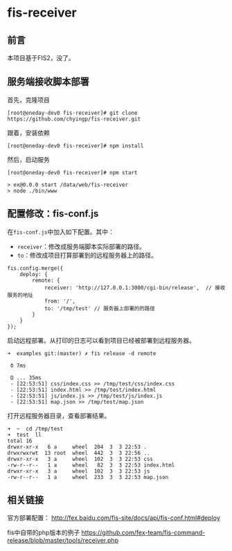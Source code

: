 # fis-receiver

## 前言

本项目基于FIS2，没了。

## 服务端接收脚本部署

首先，克隆项目

```
[root@oneday-dev0 fis-receiver]# git clone https://github.com/chyingp/fis-receiver.git
```

跟着，安装依赖

```
[root@oneday-dev0 fis-receiver]# npm install
```

然后，启动服务

```
[root@oneday-dev0 fis-receiver]# npm start

> ex@0.0.0 start /data/web/fis-receiver
> node ./bin/www
```

## 配置修改：fis-conf.js

在`fis-conf.js`中加入如下配置。其中：

* `receiver`：修改成服务端脚本实际部署的路径。
* `to`：修改成项目打算部署到的远程服务器上的路径。

```
fis.config.merge({
    deploy: {
        remote: {               
            receiver: 'http://127.0.0.1:3000/cgi-bin/release',  // 接收服务的地址
            from: '/',
            to: '/tmp/test' // 服务器上部署的的路径
        }       
    }   
});
```

启动远程部署。从打印的日志可以看到项目已经被部署到远程服务器。

```
➜  examples git:(master) ✗ fis release -d remote

 δ 7ms

 Ω ... 35ms
 - [22:53:51] css/index.css >> /tmp/test/css/index.css
 - [22:53:51] index.html >> /tmp/test/index.html
 - [22:53:51] js/index.js >> /tmp/test/js/index.js
 - [22:53:51] map.json >> /tmp/test/map.json
```

打开远程服务器目录，查看部署结果。

```
➜  ~  cd /tmp/test 
➜  test  ll
total 16
drwxr-xr-x   6 a     wheel  204  3  3 22:53 .
drwxrwxrwt  13 root  wheel  442  3  3 22:56 ..
drwxr-xr-x   3 a     wheel  102  3  3 22:53 css
-rw-r--r--   1 a     wheel   82  3  3 22:53 index.html
drwxr-xr-x   3 a     wheel  102  3  3 22:53 js
-rw-r--r--   1 a     wheel  233  3  3 22:53 map.json
```

## 相关链接

官方部署配置：
http://fex.baidu.com/fis-site/docs/api/fis-conf.html#deploy

fis中自带的php版本的例子
https://github.com/fex-team/fis-command-release/blob/master/tools/receiver.php